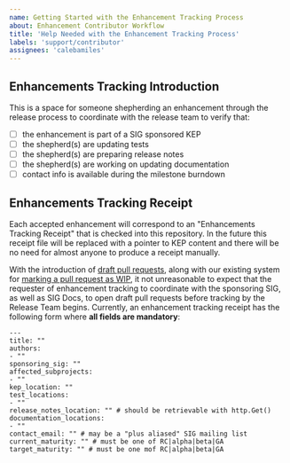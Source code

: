 ```yaml
---
name: Getting Started with the Enhancement Tracking Process
about: Enhancement Contributor Workflow 
title: 'Help Needed with the Enhancement Tracking Process'
labels: 'support/contributor'
assignees: 'calebamiles'
---
```


## Enhancements Tracking Introduction

This is a space for someone shepherding an enhancement through the release process
to coordinate with the release team to verify that:

- [ ] the enhancement is part of a SIG sponsored KEP
- [ ] the shepherd(s) are updating tests
- [ ] the shepherd(s) are preparing release notes
- [ ] the shepherd(s) are working on updating documentation
- [ ] contact info is available during the milestone burndown

## Enhancements Tracking Receipt

Each accepted enhancement will correspond to an "Enhancements Tracking Receipt"
that is checked into this repository. In the future this receipt file will be
replaced with a pointer to KEP content and there will be no need for almost anyone
to produce a receipt manually.


With the introduction of [draft pull requests][], along with our existing system for
[marking a pull request as WIP][], it not unreasonable to expect that the requester
of enhancement tracking to coordinate with the sponsoring SIG, as well as SIG Docs,
to open draft pull requests before tracking by the Release Team begins. Currently, an
enhancement tracking receipt has the following form where **all fields are mandatory**:

```
---
title: ""
authors:
- ""
sponsoring_sig: ""
affected_subprojects:
- ""
kep_location: ""
test_locations:
- ""
release_notes_location: "" # should be retrievable with http.Get()
documentation_locations:
- ""
contact_email: "" # may be a "plus aliased" SIG mailing list
current_maturity: "" # must be one of RC|alpha|beta|GA
target_maturity: "" # must be one mof RC|alpha|beta|GA
```

[draft pull requests]: https://github.blog/2019-02-14-introducing-draft-pull-requests/
[marking a pull request as WIP]: https://prow.k8s.io/plugins


